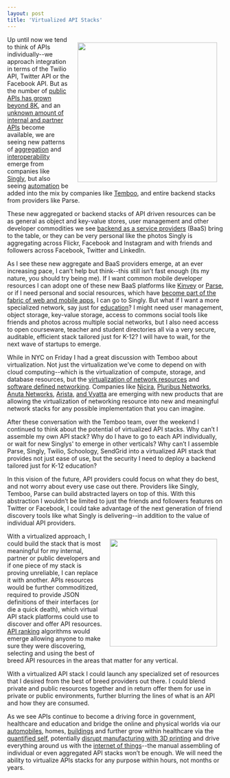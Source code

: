 ```yaml
---
layout: post
title: 'Virtualized API Stacks'
---
```

<p><img style="padding: 15px;" src="https://s3.amazonaws.com/kinlane-productions/api-evangelist/Virtualized-API-Stacks.png" alt="" width="325" align="right" /></p>
<p>Up until now we tend to think of APIs individually--we approach integration in terms of the Twilio API, Twitter API or the Facebook API.  But as the number of <a href="http://www.programmableweb.com/apis/directory">public APIs has grown beyond 8K</a>, and an <a title="unknown amount of internal and partner APIs" href="/2013/01/24/estimating-the-number-of-non-public-apis/">unknown amount of internal and partner APIs</a> become available, we are seeing new patterns of <a title="aggregation" href="/trends/aggregation.php">aggregation</a> and <a title="interoperability" href="/trends/interoperability.php">interoperability</a> emerge from companies like <a title="Singly" href="http://singly.com">Singly</a>, but also seeing <a title="automation" href="/trends/automation.php">automation</a> be added into the mix by companies like <a title="Temboo" href="http://temboo.com">Temboo</a>, and entire backend stacks from providers like Parse.</p>
<p>These new aggregated or backend stacks of API driven resources can be as general as object and key-value stores, user management and other developer commodities we see <a title="backend as a service" href="/trends/baas.php">backend as a service providers</a> (BaaS) bring to the table, or they can be very personal like the photos Singly is aggregating across Flickr, Facebook and Instagram and with friends and followers across Facebook, Twitter and LinkedIn.</p>
<p>As I see these new aggregate and BaaS providers emerge, at an ever increasing pace, I can&rsquo;t help but think--this still isn&rsquo;t fast enough (its my nature, you should try being me).  If I want common mobile developer resources I can adopt one of these new BaaS platforms like <a href="http://kinvey.com">Kinvey</a> or <a title="Parse" href="http://parse.com">Parse</a>, or if I need personal and social resources, which have <a title="fabric of mobile and web apps" href="http://blog.apievangelist.com/2012/11/13/the-api-fabric-for-next-generation-of-apps/">become part of the fabric of web and mobile apps</a>, I can go to Singly.  But what if I want a more specialized network, say just for <a title="education" href="http://hackeducation.com">education</a>?  I might need user management, object storage, key-value storage, access to commons social tools like friends and photos across multiple social networks, but I also need access to open courseware, teacher and student directories all via a very secure, auditable, efficient stack tailored just for K-12?  I will have to wait, for the next wave of startups to emerge.</p>
<p>While in NYC on Friday I had a great discussion with Temboo about virtualization.  Not just the virtualization we&rsquo;ve come to depend on with cloud computing--which is the virtualization of compute, storage, and database resources, but the <a title="virtualization of network resources" href="http://en.wikipedia.org/wiki/Network_virtualization">virtualization of network resources</a> and <a title="software defined networking" href="http://en.wikipedia.org/wiki/Software-defined_networking">software defined networking</a>.  Companies like <a href="http://nicira.com/">Nicira</a>, <a href="http://www.pluribusnetworks.com/">Pluribus Networks</a>, <a href="http://www.anutanetworks.com/">Anuta Networks</a>, <a href="http://www.aristanetworks.com/en/solutions/network-virtualization">Arista</a>, <a href="http://www.vyatta.com/solutions/virtual">and Vyatta</a> are emerging with new products that are allowing the virtualization of networking resource into new and meaningful network stacks for any possible implementation that you can imagine.</p>
<p>After these conversation with the Temboo team, over the weekend I continued to think about the potential of virtualized API stacks.  Why can&rsquo;t I assemble my own API stack?  Why do I have to go to each API individually, or wait for new Singlys' to emerge in other verticals?  Why can&rsquo;t I assemble Parse, Singly, Twilio, Schoology, SendGrid into a virtualized API stack that provides not just ease of use, but the security I need to deploy a backend tailored just for K-12 education?</p>
<p>In this vision of the future, API providers could focus on what they do best, and not worry about every use case out there.  Providers like Singly, Temboo, Parse can build abstracted layers on top of this. With this abstraction I wouldn&rsquo;t be limited to just the friends and followers features on Twitter or Facebook, I could take advantage of the next generation of friend discovery tools like what Singly is delivering--in addition to the value of individual API providers.</p>
<p><img style="padding: 15px;" src="https://s3.amazonaws.com/kinlane-productions/api-evangelist/trends/interoperability-trends.png" alt="" width="250" align="right" /></p>
<p>With a virtualized approach, I could build the stack that is most meaningful for my internal, partner or public developers and if one piece of my stack is proving unreliable, I can replace it with another.  APIs resources would be further commoditized, required to provide JSON definitions of their interfaces (or die a quick death), which virtual API stack platforms could use to discover and offer API resources.  <a title="API Ranking" href="http://theapistack.com/ranking.html">API ranking</a> algorithms would emerge allowing anyone to make sure they were discovering, selecting and using the best of breed API resources in the areas that matter for any vertical.</p>
<p>With a virtualized API stack I could launch any specialized set of resources that I desired from the best of breed providers out there.  I could blend private and public resources together and in return offer them for use in private or public environments, further blurring the lines of what is an API and how they are consumed.</p>
<p>As we see APIs continue to become a driving force in government, healthcare and education and bridge the online and physical worlds via our <a title="automobiles" href="http://blog.apievangelist.com/trends/automobiles.php">automobiles</a>, homes, <a title="buildings" href="http://blog.apievangelist.com/trends/buildings.php">buildings</a> and further grow within healthcare via the <a title="quanitfied self" href="http://blog.apievangelist.com/trends/quantified-self.php">quantified self</a>, potentially <a title="disrupt manufacturing with 3D printing" href="http://blog.apievangelist.com/trends/3d-printing.php">disrupt manufacturing with 3D printing</a> and drive everything around us with the <a title="internet of things" href="http://blog.apievangelist.com/trends/internet-of-things.php">internet of things</a>--the manual assembling of individual or even aggregated API stacks won&rsquo;t be enough.  We will need the ability to virtualize APIs stacks for any purpose within hours, not months or years.</p>